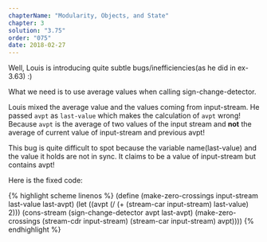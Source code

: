 ```yaml
---
chapterName: "Modularity, Objects, and State"
chapter: 3
solution: "3.75"
order: "075"
date: 2018-02-27 
---
```


Well, Louis is introducing quite subtle bugs/inefficiencies(as he did in ex-3.63) :)

What we need is to use average values when calling sign-change-detector.

Louis mixed the average value and the values coming from input-stream. He passed `avpt` as `last-value` which makes the calculation of `avpt` wrong! Because `avpt` is the average of two values of the input stream and **not** the average of current value of input-stream and previous avpt!

This bug is quite difficult to spot because the variable name(last-value) and the value it holds are not in sync. It claims to be a value of input-stream but contains avpt!

Here is the fixed code:

{% highlight scheme linenos %}
(define (make-zero-crossings input-stream last-value last-avpt)
  (let ((avpt (/ (+ (stream-car input-stream) last-value) 2)))
    (cons-stream (sign-change-detector avpt last-avpt)
                 (make-zero-crossings (stream-cdr input-stream)
                                      (stream-car input-stream) avpt))))
{% endhighlight %}
